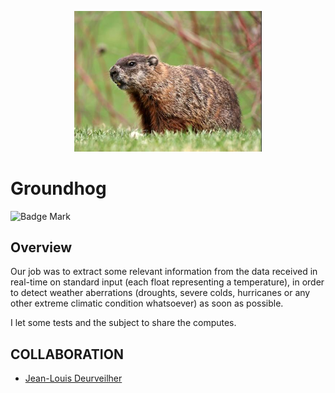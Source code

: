 <p align="center"><img src="../../../images/groundhog.jpg" style="max-width: 300px" alt="groundhog"></p>

# Groundhog

![Badge Mark](https://img.shields.io/badge/Module%20Mark-A-%2372FA08.svg?&style=for-the-badge&logoColor=black)

## Overview

Our job was to extract some relevant information from the data received in real-time on standard input (each float representing a temperature), in order to detect weather aberrations (droughts, severe colds, hurricanes or any other extreme climatic condition whatsoever) as soon as possible.

I let some tests and the subject to share the computes.

## COLLABORATION
- [Jean-Louis Deurveilher](https://github.com/Narraxxas)